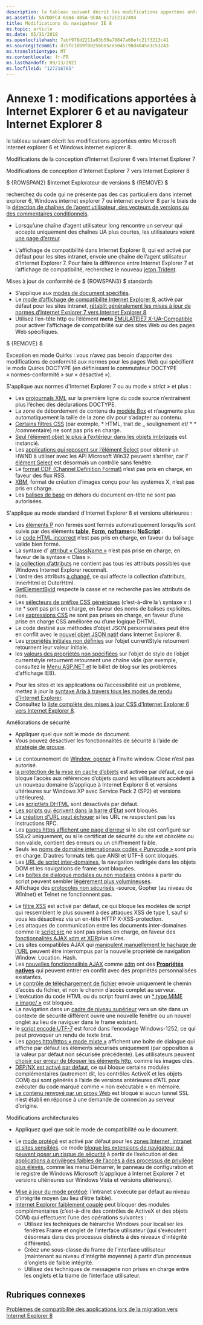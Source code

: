 ```yaml
---
description: le tableau suivant décrit les modifications apportées entre Microsoft internet explorer 6 et Windows internet explorer 8.
ms.assetid: 5A7DDFC4-69A4-4B5A-9C0A-6172E2142494
title: Modifications du navigateur IE 8
ms.topic: article
ms.date: 05/31/2018
ms.openlocfilehash: 7abf978d2211a03b59a78847a66efc21f3213c41
ms.sourcegitcommit: d75fc10b9f0825bbe5ce5045c90d4045e3c53243
ms.translationtype: MT
ms.contentlocale: fr-FR
ms.lasthandoff: 09/13/2021
ms.locfileid: "127216785"
---
```

# <a name="appendix-1-internet-explorer-6-to-internet-explorer-8-browser-changes"></a>Annexe 1 : modifications apportées à Internet Explorer 6 et au navigateur Internet Explorer 8

le tableau suivant décrit les modifications apportées entre Microsoft internet explorer 6 et Windows internet explorer 8.



Modifications de la conception d’Internet Explorer 6 vers Internet Explorer 7

Modifications de conception d’Internet Explorer 7 vers Internet Explorer 8

$ {ROWSPAN2} $Internet Explorateur de versions $ {REMOVE} $  

recherchez du code qui ne présente pas des cas particuliers dans internet explorer 6, Windows internet explorer 7 ou internet explorer 8 par le biais de la [détection de chaînes de l’agent utilisateur, des vecteurs de versions ou des commentaires conditionnels](/previous-versions/windows/internet-explorer/ie-developer/compatibility/ms537503(v=vs.85)).

-   Lorsqu’une chaîne d’agent utilisateur long rencontre un serveur qui accepte uniquement des chaînes UA plus courtes, les utilisateurs voient [une page d’erreur](https://www.enhanceie.com/ua.aspx).

<!-- -->

-   L’affichage de compatibilité dans Internet Explorer 8, qui est activé par défaut pour les sites intranet, envoie une chaîne de l’agent utilisateur d’Internet Explorer 7. Pour faire la différence entre Internet Explorer 7 et l’affichage de compatibilité, recherchez le nouveau [jeton Trident](/archive/blogs/ie/).

Mises à jour de conformité de $ {ROWSPAN3} $ standards

-   S’applique aux [modes de document spécifiés](/previous-versions/windows/internet-explorer/ie-developer/compatibility/cc288325(v=vs.85)).
-   Le [mode d’affichage de compatibilité Internet Explorer 8](/archive/blogs/ie/), activé par défaut pour les sites intranet, [rétablit généralement les mises à jour de normes d’Internet Explorer 7 vers Internet Explorer 8](/archive/blogs/ie/site-compatibility-and-ie8).
-   Utilisez l’en-tête http ou l’élément **meta** [EMULATEIE7 X-UA-Compatible](https://msdn.microsoft.com/library/Cc843977(v=VS.85).aspx) pour activer l’affichage de compatibilité sur des sites Web ou des pages Web spécifiques.

$ {REMOVE} $  

Exception en mode Quirks : vous n’avez pas besoin d’apporter des modifications de conformité aux normes pour les pages Web qui spécifient le mode Quirks DOCTYPE (en définissant le commutateur DOCTYPE « normes-conformité » sur « désactivé »).

S'applique aux normes d'Internet Explorer 7 ou au mode « strict » et plus :

-   Les [projournals XML](/previous-versions/windows/internet-explorer/ie-developer/) sur la première ligne du code source n’entraînent plus l’échec des déclarations DOCTYPE.
-   La zone de débordement de contenu du [modèle Box](/previous-versions/windows/internet-explorer/ie-developer/) et n’augmente plus automatiquement la taille de la zone div pour s’adapter au contenu.
-   [Certains filtres CSS](/previous-versions/windows/internet-explorer/ie-developer/) (par exemple, \* HTML, trait de \_ soulignement et/ \* \* /commentaire) ne sont pas pris en charge.
-   [Seul l’élément objet le plus à l’extérieur dans les objets imbriqués](/previous-versions/windows/internet-explorer/ie-developer/) est instancié.
-   Les [applications qui reposent sur l’élément Select](/previous-versions/windows/internet-explorer/ie-developer/) pour obtenir un HWND à utiliser avec les API Microsoft Win32 peuvent s’arrêter, car l' [élément Select](/archive/blogs/ie/) est désormais un contrôle sans fenêtre.
-   Le [format CDF (Channel Definition Format)](/previous-versions/aa740486(v=msdn.10)) n’est pas pris en charge, en faveur des flux RSS.
-   [XBM](/previous-versions/aa740486(v=msdn.10)), format de création d’images conçu pour les systèmes X, n’est pas pris en charge.
-   Les [balises de base](/previous-versions/aa740486(v=msdn.10)) en dehors du document en-tête ne sont pas autorisées.

S'applique au mode standard d'Internet Explorer 8 et versions ultérieures :

-   Les [éléments P](https://msdn.microsoft.com/library/Cc843977(v=VS.85).aspx) non fermés sont fermés automatiquement lorsqu’ils sont suivis par des éléments [**table**](https://msdn.microsoft.com/library/ms535901(v=VS.85).aspx), [**Form**](https://msdn.microsoft.com/library/ms535249(v=VS.85).aspx), [**noframe**](https://msdn.microsoft.com/library/ms535857(v=VS.85).aspx)ou [**NoScript**](https://msdn.microsoft.com/library/ms535858(v=VS.85).aspx) .
-   Le [code HTML incorrect](/archive/blogs/ie/site-compatibility-and-ie8) n’est pas pris en charge, en faveur du balisage valide bien formé.
-   La syntaxe d' [attribut « ClassName »](/archive/blogs/ie/site-compatibility-and-ie8) n’est pas prise en charge, en faveur de la syntaxe « Class ».
-   [la collection d’attributs](/archive/blogs/ie/site-compatibility-and-ie8) ne contient pas tous les attributs possibles que Windows Internet Explorer reconnaît.
-   L’ordre des attributs [a changé](/archive/blogs/ie/site-compatibility-and-ie8), ce qui affecte la collection d’attributs, InnerHtml et OuterHtml.
-   [GetElementById](/archive/blogs/ie/site-compatibility-and-ie8) respecte la casse et ne recherche pas les attributs de nom.
-   Les [sélecteurs de préfixe CSS génériques](/archive/blogs/ie/site-compatibility-and-ie8) (c’est-à-dire la \\ syntaxe v :) ne \* sont pas pris en charge, en faveur des noms de balises explicites.
-   Les [expressions CSS](/archive/blogs/ie/site-compatibility-and-ie8) ne sont pas prises en charge, en faveur d’une prise en charge CSS améliorée ou d’une logique DHTML.
-   Le code destiné aux méthodes d’objet JSON personnalisées peut être en conflit avec le [nouvel objet JSON natif](/archive/blogs/ie/site-compatibility-and-ie8) dans Internet Explorer 8.
-   Les [propriétés initiales non définies](/archive/blogs/ie/site-compatibility-and-ie8) sur l’objet currentStyle retournent retournent leur valeur initiale.
-   les [valeurs des propriétés non spécifiées](/archive/blogs/ie/site-compatibility-and-ie8) sur l’objet de style de l’objet currentstyle retournent retournent une chaîne vide (par exemple, consultez le [Menu ASP.NET et](/archive/blogs/giorgio/) le billet de blog sur les problèmes d’affichage IE8).

<!-- -->

-   Pour les sites et les applications où l’accessibilité est un problème, mettez à jour la [syntaxe Aria à travers tous les modes de rendu d’Internet Explorer](/archive/blogs/ie/).
-   Consultez la [liste complète des mises à jour CSS d’Internet Explorer 6 vers Internet Explorer 8](https://msdn.microsoft.com/library/Cc843977(v=VS.85).aspx).

Améliorations de sécurité

-   Appliquer quel que soit le mode de document.
-   Vous pouvez désactiver les fonctionnalités de sécurité à l’aide de [stratégie de groupe](https://www.microsoft.com/p/group-policy/9wzdncrfjtm4?activetab=pivot:overviewtab).

<!-- -->

-   Le contournement de [Window. opener](/previous-versions/aa740486(v=msdn.10)) à l’invite window. Close n’est pas autorisé.
-   [la protection de la mise en cache d’objets](/previous-versions/windows/internet-explorer/ie-developer/) est activée par défaut, ce qui bloque l’accès aux références d’objets quand les utilisateurs accèdent à un nouveau domaine (s’applique à Internet Explorer 6 et versions ultérieures sur Windows XP avec Service Pack 2 (SP2) et versions ultérieures).
-   Les [scriptlets DHTML](/previous-versions/windows/internet-explorer/ie-developer/) sont désactivés par défaut.
-   [Les scripts qui écrivent dans la barre d’État](/previous-versions/windows/internet-explorer/ie-developer/) sont bloqués.
-   La [création d’URL peut échouer](/previous-versions/windows/internet-explorer/ie-developer/) si les URL ne respectent pas les instructions RFC.
-   Les [pages https affichent une page d’erreur](/previous-versions/windows/internet-explorer/ie-developer/) si le site est configuré sur SSLv2 uniquement, ou si le certificat de sécurité du site est obsolète ou non valide, contient des erreurs ou un chiffrement faible.
-   Seuls les [noms de domaine internationaux codés « Punycode »](/previous-versions/windows/internet-explorer/ie-developer/) sont pris en charge. D’autres formats tels que ANSI et UTF-8 sont bloqués.
-   Les [URL de script inter-domaines](/previous-versions/windows/internet-explorer/ie-developer/), la navigation redirigée dans les objets DOM et les navigations de frame sont bloquées.
-   Les [boîtes de dialogue modales ou non modales](/previous-versions/aa740486(v=msdn.10)) créées à partir du script peuvent sembler [légèrement plus volumineuses](/archive/blogs/ie/).
-   Affichage des [protocoles non sécurisés](/previous-versions/aa740486(v=msdn.10)) -source, Gopher (au niveau de WinInet) et Telnet ne fonctionnent pas.

<!-- -->

-   Le [filtre XSS](/archive/blogs/ie/) est activé par défaut, ce qui bloque les modèles de script qui ressemblent le plus souvent à des attaques XSS de type 1, sauf si vous les désactivez via un en-tête HTTP X-XSS-protection.
-   Les attaques de communication entre les documents inter-domaines comme le [script src](/archive/blogs/jscript/) ne sont pas prises en charge, en faveur des [fonctionnalités AJAX xdm et XDR](/archive/blogs/ie/)plus sûres.
-   Les sites compatibles AJAX qui [manipulent manuellement le hachage de l’URL](/previous-versions//cc891506(v=vs.85)) peuvent être interrompus par la nouvelle propriété de navigation Window. Location. Hash.
-   Les [nouvelles fonctionnalités AJAX](https://msdn.microsoft.com/library/Gg598940(v=VS.85).aspx) comme [xdm](/archive/blogs/ie/) ont des [**Propriétés natives**](/previous-versions/windows/internet-explorer/ie-developer/platform-apis/cc288548(v=vs.85)) qui peuvent entrer en conflit avec des propriétés personnalisées existantes.
-   Le [contrôle de téléchargement de fichier](/archive/blogs/ie/) envoie uniquement le chemin d’accès du fichier, et non le chemin d’accès complet au serveur.
-   L’exécution du code HTML ou du script fourni avec un [ \* type MIME « image/ »](/archive/blogs/ie/) est bloquée.
-   La navigation dans un [cadre de niveau supérieur](/previous-versions/windows/internet-explorer/ie-developer/compatibility/dd565638(v=vs.85)) vers un site dans un contexte de sécurité différent ouvre une nouvelle fenêtre ou un nouvel onglet au lieu de naviguer dans le frame existant.
-   le [script encodé UTF-7](/previous-versions/windows/internet-explorer/ie-developer/compatibility/dd565635(v=vs.85)) est forcé dans l’encodage Windows-1252, ce qui peut provoquer un rendu de texte brut.
-   Les [pages http/https « mode mixte »](/archive/blogs/askie/mixed-content-and-internet-explorer-8-0) affichent une boîte de dialogue qui affiche par défaut les éléments sécurisés uniquement (par opposition à la valeur par défaut non sécurisée précédente). Les utilisateurs peuvent [choisir par erreur de bloquer les éléments http](/archive/blogs/askie/mixed-content-and-internet-explorer-8-0), comme les images clés.
-   [DEP/NX est activé par défaut](https://www.microsoft.com/windows/internet-explorer/readiness/developers-existing.aspx#depnx), ce qui bloque certains modules complémentaires (autrement dit, les contrôles ActiveX et les objets COM) qui sont générés à l’aide de versions antérieures d’ATL pour exécuter du code marqué comme « non exécutable » en mémoire.
-   [Le contenu renvoyé par un proxy Web](/previous-versions/windows/internet-explorer/ie-developer/compatibility/dd565641(v=vs.85)) est bloqué si aucun tunnel SSL n’est établi en réponse à une demande de connexion au serveur d’origine.

Modifications architecturales

-   Appliquez quel que soit le mode de compatibilité ou le document.

<!-- -->

-   Le [mode protégé](/previous-versions/windows/internet-explorer/ie-developer/) est activé par défaut pour les [zones Internet, intranet et sites sensibles](/previous-versions/windows/internet-explorer/ie-developer/platform-apis/ms537187(v=vs.85)). ce mode [bloque les extensions de navigateur qui peuvent poser un risque de sécurité](/previous-versions/windows/internet-explorer/ie-developer/compatibility/dd565645(v=vs.85)) à partir de l’exécution et des [applications à privilèges faibles de l’accès à des processus de privilège plus élevés](/previous-versions/windows/internet-explorer/ie-developer/compatibility/dd565646(v=vs.85)), comme les menu Démarrer, le panneau de configuration et le registre de Windows Microsoft (s’applique à Internet Explorer 7 et versions ultérieures sur Windows Vista et versions ultérieures).

<!-- -->

-   [Mise à jour du mode protégé](/previous-versions/windows/internet-explorer/ie-developer/compatibility/dd565648(v=vs.85)): l’intranet s’exécute par défaut au niveau d’intégrité moyen (au lieu d’être faible).
-   [Internet Explorer faiblement couplé](https://www.microsoft.com/windows/internet-explorer/readiness/developers-existing.aspx#lcie) peut bloquer des modules complémentaires (c’est-à-dire des contrôles de ActiveX et des objets COM) qui effectuent l’une des opérations suivantes :
    -   Utilisez les techniques de hiérarchie Windows pour localiser les fenêtres Frame et onglet de l’interface utilisateur (qui s’exécutent désormais dans des processus distincts à des niveaux d’intégrité différents).
    -   Créez une sous-classe du frame de l’interface utilisateur (maintenant au niveau d’intégrité moyenne) à partir d’un processus d’onglets de faible intégrité.
    -   Utilisez des techniques de messagerie non prises en charge entre les onglets et la trame de l’interface utilisateur.



 

## <a name="related-topics"></a>Rubriques connexes

<dl> <dt>

[Problèmes de compatibilité des applications lors de la migration vers Internet Explorer 8](addressing-application-compatibility-when-migrating-to-internet-explorer-8.md)
</dt> </dl>

 

 
